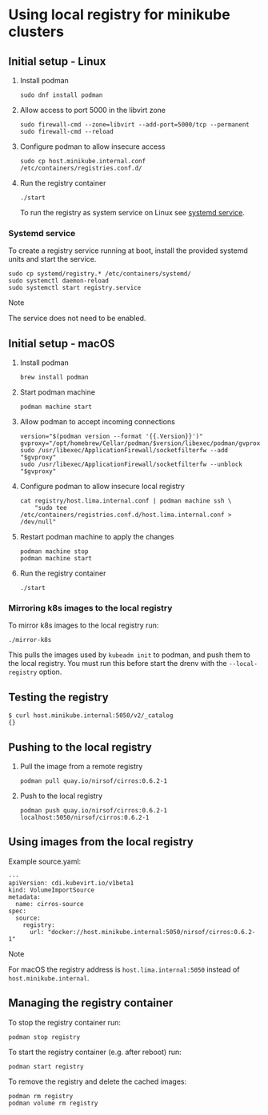 <!--
SPDX-FileCopyrightText: The RamenDR authors
SPDX-License-Identifier: Apache-2.0
-->

# Using local registry for minikube clusters

## Initial setup - Linux

1. Install podman

   ```
   sudo dnf install podman
   ```

1. Allow access to port 5000 in the libvirt zone

   ```
   sudo firewall-cmd --zone=libvirt --add-port=5000/tcp --permanent
   sudo firewall-cmd --reload
   ```

1. Configure podman to allow insecure access

   ```
   sudo cp host.minikube.internal.conf /etc/containers/registries.conf.d/
   ```

1. Run the registry container

   ```
   ./start
   ```

   To run the registry as system service on Linux see
   [systemd service](#systemd-service).

### Systemd service

To create a registry service running at boot, install the provided
systemd units and start the service.

```
sudo cp systemd/registry.* /etc/containers/systemd/
sudo systemctl daemon-reload
sudo systemctl start registry.service
```

> [!NOTE]
> The service does not need to be enabled.

## Initial setup - macOS

1. Install podman

   ```
   brew install podman
   ```

1. Start podman machine

   ```
   podman machine start
   ```

1. Allow podman to accept incoming connections

   ```
   version="$(podman version --format '{{.Version}}')"
   gvproxy="/opt/homebrew/Cellar/podman/$version/libexec/podman/gvproxy"
   sudo /usr/libexec/ApplicationFirewall/socketfilterfw --add "$gvproxy"
   sudo /usr/libexec/ApplicationFirewall/socketfilterfw --unblock "$gvproxy"
   ```

1. Configure podman to allow insecure local registry

   ```
   cat registry/host.lima.internal.conf | podman machine ssh \
       "sudo tee /etc/containers/registries.conf.d/host.lima.internal.conf > /dev/null"
   ```

1. Restart podman machine to apply the changes

   ```
   podman machine stop
   podman machine start
   ```

1. Run the registry container

   ```
   ./start
   ```

### Mirroring k8s images to the local registry

To mirror k8s images to the local registry run:

```
./mirror-k8s
```

This pulls the images used by `kubeadm init` to podman, and push them to the
local registry. You must run this before start the drenv with the
`--local-registry` option.

## Testing the registry

```
$ curl host.minikube.internal:5050/v2/_catalog
{}
```

## Pushing to the local registry

1. Pull the image from a remote registry

   ```
   podman pull quay.io/nirsof/cirros:0.6.2-1
   ```

1. Push to the local registry

   ```
   podman push quay.io/nirsof/cirros:0.6.2-1 localhost:5050/nirsof/cirros:0.6.2-1
   ```

## Using images from the local registry

Example source.yaml:

```
---
apiVersion: cdi.kubevirt.io/v1beta1
kind: VolumeImportSource
metadata:
  name: cirros-source
spec:
  source:
    registry:
      url: "docker://host.minikube.internal:5050/nirsof/cirros:0.6.2-1"
```

> [!NOTE]
> For macOS the registry address is `host.lima.internal:5050` instead of
> `host.minikube.internal`.

## Managing the registry container

To stop the registry container run:

```
podman stop registry
```

To start the registry container (e.g. after reboot) run:

```
podman start registry
```

To remove the registry and delete the cached images:

```
podman rm registry
podman volume rm registry
```
